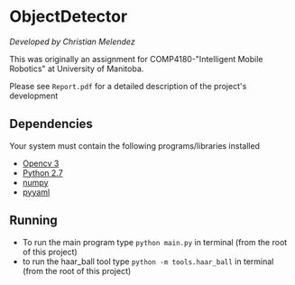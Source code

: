 # ObjectDetector
*Developed by Christian Melendez*

This was originally an assignment for COMP4180-"Intelligent Mobile Robotics" at University of Manitoba.

Please see `Report.pdf` for a detailed description of the project's development

## Dependencies
Your system must contain the following programs/libraries installed
- [Opencv 3](https://docs.opencv.org/master/d7/d9f/tutorial_linux_install.html)
- [Python 2.7](https://www.python.org/downloads/)
- [numpy](https://www.scipy.org/install.html)
- [pyyaml](https://pypi.org/project/PyYAML/)

## Running
- To run the main program type `python main.py` in terminal (from the root of this project)
- to run the haar_ball tool type `python -m tools.haar_ball` in terminal (from the root of this project)
